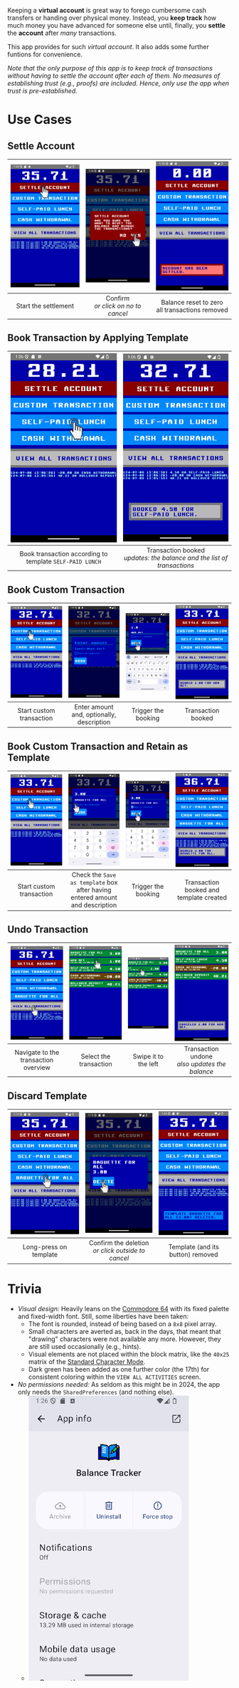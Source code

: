 Keeping a **virtual account** is great way to forego cumbersome cash transfers or handing over physical money. Instead, you **keep track** how much money you have advanced for someone else until, finally, you **settle** the **account** after *many* transactions.

This app provides for such *virtual account*. It also adds some further funtions for convenience.

*Note that the only purpose of this app is to keep track of transactions without having to settle the account after each of them. No measures of establishing trust (e.g., proofs) are included. Hence, only use the app when trust is pre-established.*

# Use Cases

## Settle Account

| ![settle-account-0](gallery/settle-account-0.png) | ![settle-account-1](gallery/settle-account-1.png) | ![settle-account-2](gallery/settle-account-2.png) |
| :--: | :--: | :--: |
| Start the settlement | Confirm <br> *or click on no to cancel* | Balance reset to zero <br> all transactions removed |

## Book Transaction by Applying Template

| ![book-template-0](gallery/book-template-0.png) | ![book-template-1](gallery/book-template-1.png) |
| :--: | :--: |
| Book transaction according to template `SELF-PAID LUNCH` | Transaction booked <br> *updates: the balance and the list of transactions* |

## Book Custom Transaction

| ![book-custom-0](gallery/book-custom-0.png) | ![book-custom-1](gallery/book-custom-1.png) | ![book-custom-2](gallery/book-custom-2.png) | ![book-custom-3](gallery/book-custom-3.png) |
| :--: | :--: | :--: | :--: |
| Start custom transaction | Enter amount and, optionally, description | Trigger the booking | Transaction booked |

## Book Custom Transaction and Retain as Template

| ![book-custom-and-store-template-0](gallery/book-custom-and-store-template-0.png) | ![book-custom-and-store-template-1](gallery/book-custom-and-store-template-1.png) | ![book-custom-and-store-template-2](gallery/book-custom-and-store-template-2.png) | ![book-custom-and-store-template-3](gallery/book-custom-and-store-template-3.png) |
| :--: | :--: | :--: | :--: |
| Start custom transaction | Check the `Save as template` box <br> after having entered amount and description | Trigger the booking | Transaction booked and template created |

## Undo Transaction

| ![remove-transaction-0](gallery/remove-transaction-0.png) | ![remove-transaction-1](gallery/remove-transaction-1.png) | ![remove-transaction-2](gallery/remove-transaction-2.png) | ![remove-transaction-3](gallery/remove-transaction-3.png) |
| :--: | :--: | :--: | :--: |
| Navigate to the transaction overview | Select the transaction | Swipe it to the left | Transaction undone <br> *also updates the balance* |

## Discard Template

| ![remove-template-0](gallery/remove-template-0.png) | ![remove-template-1](gallery/remove-template-1.png) | ![remove-template-2](gallery/remove-template-2.png) |
| :--: | :--: | :--: |
| Long-press on template | Confirm the deletion <br> *or click outside to cancel* | Template (and its button) removed |

# Trivia

* *Visual design:* Heavily leans on the [Commodore 64](https://en.wikipedia.org/wiki/Commodore_64) with its fixed palette and fixed-width font. Still, some liberties have been taken:
	* The font is rounded, instead of being based on a `8x8` pixel array.
	* Small characters are averted as, back in the days, that meant that "drawing" characters were not available any more. However, they are still used occasionally (e.g., hints).
	* Visual elements are not placed within the block matrix, like the `40x25` matrix of the [Standard Character Mode](https://www.c64-wiki.com/wiki/Standard_Character_Mode).
	* Dark green has been added as one further color (the 17th) for consistent coloring within the `VIEW ALL ACTIVITIES` screen.
* *No permissions needed:* As seldom as this might be in 2024, the app only needs the `SharedPreferences` (and nothing else).
	* ![app-info](gallery/app-info.png)

